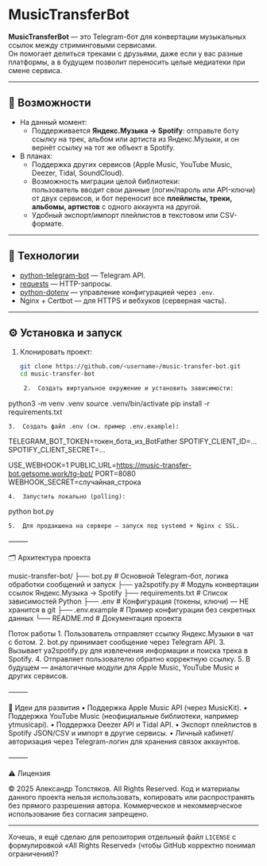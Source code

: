 # MusicTransferBot

**MusicTransferBot** — это Telegram-бот для конвертации музыкальных ссылок между стриминговыми сервисами.  
Он помогает делиться треками с друзьями, даже если у вас разные платформы, а в будущем позволит переносить целые медиатеки при смене сервиса.

---

## 🚀 Возможности

- На данный момент:
  - Поддерживается **Яндекс.Музыка → Spotify**: отправьте боту ссылку на трек, альбом или артиста из Яндекс.Музыки, и он вернёт ссылку на тот же объект в Spotify.
- В планах:
  - Поддержка других сервисов (Apple Music, YouTube Music, Deezer, Tidal, SoundCloud).
  - Возможность миграции целой библиотеки:  
    пользователь вводит свои данные (логин/пароль или API-ключи) от двух сервисов, и бот переносит все **плейлисты, треки, альбомы, артистов** с одного аккаунта на другой.
  - Удобный экспорт/импорт плейлистов в текстовом или CSV-формате.

---

## 🔧 Технологии

- [python-telegram-bot](https://python-telegram-bot.org) — Telegram API.
- [requests](https://docs.python-requests.org/) — HTTP-запросы.
- [python-dotenv](https://pypi.org/project/python-dotenv/) — управление конфигурацией через `.env`.
- Nginx + Certbot — для HTTPS и вебхуков (серверная часть).

---

## ⚙️ Установка и запуск

1. Клонировать проект:
   ```bash
   git clone https://github.com/<username>/music-transfer-bot.git
   cd music-transfer-bot

	2.	Создать виртуальное окружение и установить зависимости:

python3 -m venv .venv
source .venv/bin/activate
pip install -r requirements.txt


	3.	Создать файл .env (см. пример .env.example):

TELEGRAM_BOT_TOKEN=токен_бота_из_BotFather
SPOTIFY_CLIENT_ID=...
SPOTIFY_CLIENT_SECRET=...

USE_WEBHOOK=1
PUBLIC_URL=https://music-transfer-bot.getsome.work/tg-bot/
PORT=8080
WEBHOOK_SECRET=случайная_строка


	4.	Запустить локально (polling):

python bot.py


	5.	Для продакшена на сервере — запуск под systemd + Nginx с SSL.

⸻

🗂 Архитектура проекта

music-transfer-bot/
├── bot.py              # Основной Telegram-бот, логика обработки сообщений и запуск
├── ya2spotify.py       # Модуль конвертации ссылок Яндекс.Музыка → Spotify
├── requirements.txt    # Список зависимостей Python
├── .env                # Конфигурация (токены, ключи) — НЕ хранится в git
├── .env.example        # Пример конфигурации без секретных данных
└── README.md           # Документация проекта

Поток работы
	1.	Пользователь отправляет ссылку Яндекс.Музыки в чат с ботом.
	2.	bot.py принимает сообщение через Telegram API.
	3.	Вызывает ya2spotify.py для извлечения информации и поиска трека в Spotify.
	4.	Отправляет пользователю обратно корректную ссылку.
	5.	В будущем — аналогичные модули для Apple Music, YouTube Music и других сервисов.

⸻

📌 Идеи для развития
	•	Поддержка Apple Music API (через MusicKit).
	•	Поддержка YouTube Music (неофициальные библиотеки, например ytmusicapi).
	•	Поддержка Deezer API и Tidal API.
	•	Экспорт плейлистов в Spotify JSON/CSV и импорт в другие сервисы.
	•	Личный кабинет/авторизация через Telegram-логин для хранения связок аккаунтов.

⸻

⚠️ Лицензия

© 2025 Александр Толстяков. All Rights Reserved.
Код и материалы данного проекта нельзя использовать, копировать или распространять без прямого разрешения автора.
Коммерческое и некоммерческое использование без согласия запрещено.

---

Хочешь, я ещё сделаю для репозитория отдельный файл `LICENSE` с формулировкой «All Rights Reserved» (чтобы GitHub корректно понимал ограничения)?